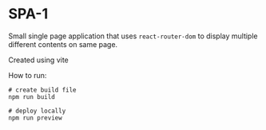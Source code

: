 # SPA-1

Small single page application that uses `react-router-dom` to display multiple different contents on same page.

Created using vite

How to run:
```
# create build file
npm run build

# deploy locally
npm run preview
```